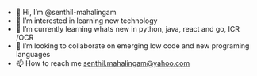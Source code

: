 - 👋 Hi, I’m @senthil-mahalingam
- 👀 I’m interested in learning new technology
- 🌱 I’m currently learning whats new in python, java, react and go, ICR /OCR
- 💞️ I’m looking to collaborate on emerging low code and new programing languages 
- 📫 How to reach me senthil.mahalingam@yahoo.com

<!---
senthil-mahalingam/senthil-mahalingam is a ✨ special ✨ repository because its `README.md` (this file) appears on your GitHub profile.
You can click the Preview link to take a look at your changes.
--->
